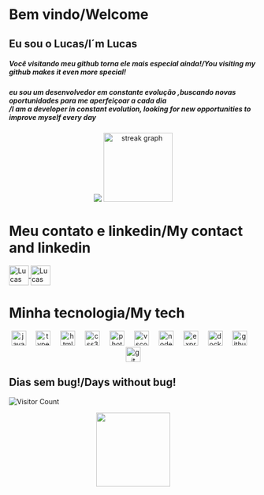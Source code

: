             
          
<h1>Bem vindo/Welcome</h1>


<h2>Eu sou o Lucas/I´m Lucas</h2>

<h5>Você visitando meu github torna ele mais especial ainda!/You visiting my github makes it even more special!</h5>
<h5>eu sou um desenvolvedor em constante evolução ,buscando novas oportunidades para me aperfeiçoar a cada dia<br>/I am a developer in constant evolution, looking for new opportunities to improve myself every day</h5>

<div align="center">  
  <img  src="https://github-readme-stats.vercel.app/api/top-langs/?username=wonalucard354&layout=compact&langs_count=16&theme=dracula"/>
 <img src="https://streak-stats.demolab.com?user=wonalucard354&locale=en&mode=daily&theme=dracula&hide_border=false&border_radius=5&order=3" height="140" alt="streak graph"  />
</div>

<h1>Meu contato e linkedin/My contact and linkedin</h1>

<a href="https://www.linkedin.com/in/tony-s-freitas/" target="_blank">
  <img  align="center" alt="Lucas Nunes Dumas" height="40" width="40" src="https://cdn.jsdelivr.net/gh/devicons/devicon@latest/icons/linkedin/linkedin-original.svg">
</a>

<a href="https://wa.me/5521990684615" target="_blank">
<img  align="center" alt="Lucas Nunes Dumas" height="40" width="40" src="https://encrypted-tbn0.gstatic.com/images?q=tbn:ANd9GcRFwAS6AepQ6RFVVdr_fhbHLFXKTaDe0bgYVJC3bEvAc5FFcTjcMEWbxQF0LTeQmpwPITY&usqp=CAU">
</a>

<h1>Minha tecnologia/My tech</h1>
<div align="center">
  <div style="display: inline_block"> 
  <img src="https://cdn.jsdelivr.net/gh/devicons/devicon/icons/javascript/javascript-original.svg" height="30" alt="javascript logo"  />
  <img width="12" />
  <img src="https://cdn.jsdelivr.net/gh/devicons/devicon/icons/typescript/typescript-original.svg" height="30" alt="typescript logo"  />
  <img width="12" />
  <img src="https://cdn.jsdelivr.net/gh/devicons/devicon/icons/html5/html5-original.svg" height="30" alt="html5 logo"  />
  <img width="12" />
  <img src="https://cdn.jsdelivr.net/gh/devicons/devicon/icons/css3/css3-original.svg" height="30" alt="css3 logo"  />
  <img width="12" />
  <img src="https://cdn.jsdelivr.net/gh/devicons/devicon/icons/photoshop/photoshop-plain.svg" height="30" alt="photoshop logo"  />
  <img width="12" />
  <img src="https://cdn.jsdelivr.net/gh/devicons/devicon/icons/vscode/vscode-original.svg" height="30" alt="vscode logo"  />
  <img width="12" />
  <img src="https://cdn.jsdelivr.net/gh/devicons/devicon/icons/nodejs/nodejs-original.svg" height="30" alt="nodejs logo"  />
  <img width="12" />
  <img src="https://cdn.jsdelivr.net/gh/devicons/devicon/icons/express/express-original.svg" height="30" alt="express logo"  />
  <img width="12" />
  <img src="https://cdn.jsdelivr.net/gh/devicons/devicon/icons/docker/docker-original.svg" height="30" alt="docker logo"  />
  <img width="12" />
  <img src="https://cdn.jsdelivr.net/gh/devicons/devicon/icons/github/github-original.svg" height="30" alt="github logo"  />
  <img width="12" />
  <img src="https://cdn.jsdelivr.net/gh/devicons/devicon/icons/git/git-original.svg" height="30" alt="git logo"  />          
  </div>  
</div>
<h2>
    Dias sem bug!/Days without bug!        
</h2>
            
![Visitor Count](https://profile-counter.glitch.me/wonalucard354/count.svg)

<div align="center">
  <img height="150" src="https://imagens.net.br/wp-content/uploads/2024/06/sorria-sem-parar-uma-explosao-de-felicidade-em-gifs-1.gif"  />
</div>
